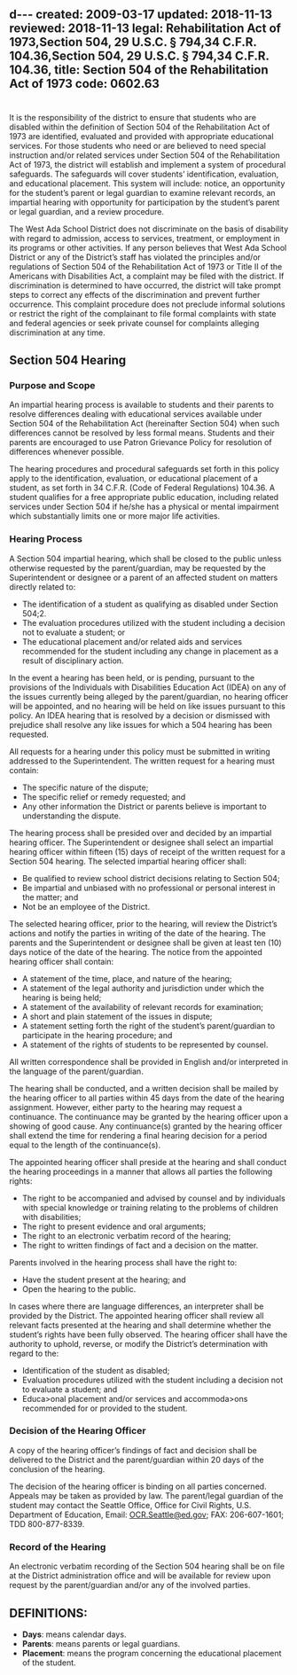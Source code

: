 d---
created: 2009-03-17
updated: 2018-11-13
reviewed: 2018-11-13
legal: Rehabilitation Act of 1973,Section 504, 29 U.S.C. § 794,34 C.F.R. 104.36,Section 504, 29 U.S.C. § 794,34 C.F.R. 104.36,
title: Section 504 of the Rehabilitation Act of 1973
code: 0602.63
---

#  

It is the responsibility of the district to ensure that students who are disabled within the definition of Section 504 of the Rehabilitation Act of 1973 are identified, evaluated and provided with appropriate educational services. For those students who need or are believed to need special instruction and/or related services under Section 504 of the Rehabilitation Act of 1973, the district will establish and implement a system of procedural safeguards. The safeguards will cover students’ identification, evaluation, and educational placement. This system will include: notice, an opportunity for the student’s parent or legal guardian to examine relevant records, an impartial hearing with opportunity for participation by the student’s parent or legal guardian, and a review procedure.

The West Ada School District does not discriminate on the basis of disability with regard to admission, access to services, treatment, or employment in its programs or other activities. If any person believes that West Ada School District or any of the District’s staff has violated the principles and/or regulations of Section 504 of the Rehabilitation Act of 1973 or Title II of the Americans with Disabilities Act, a complaint may be filed with the district. If discrimination is determined to have occurred, the district will take prompt steps to correct any effects of the discrimination and prevent further occurrence. This complaint procedure does not preclude informal solutions or restrict the right of the complainant to file formal complaints with state and federal agencies or seek private counsel for complaints alleging discrimination at any time.

## Section 504 Hearing

### Purpose and Scope
An impartial hearing process is available to students and their parents to resolve differences dealing with educational services available under Section 504 of the Rehabilitation Act (hereinafter Section 504) when such differences cannot be resolved by less formal means. Students and their parents are encouraged to use Patron Grievance Policy for resolution of differences whenever possible.


The hearing procedures and procedural safeguards set forth in this policy apply to the identification, evaluation, or educational placement of a student, as set forth in 34 C.F.R. (Code of Federal Regulations) 104.36. A student qualifies for a free appropriate public education, including related services under Section 504 if he/she has a physical or mental impairment which substantially limits one or more major life activities.

### Hearing Process
A Section 504 impartial hearing, which shall be closed to the public unless otherwise requested by the parent/guardian, may be requested by the Superintendent or designee or a parent of an affected student on matters directly related to:

- The identification of a student as qualifying as disabled under Section 504;2.
- The evaluation procedures utilized with the student including a decision not to evaluate a student; or
- The educational placement and/or related aids and services recommended for the student including any change in placement as a result of disciplinary action.


In the event a hearing has been held, or is pending, pursuant to the provisions of the Individuals with Disabilities Education Act (IDEA) on any of the issues currently being alleged by the parent/guardian, no hearing officer will be appointed, and no hearing will be held on like issues pursuant to this policy. An IDEA hearing that is resolved by a decision or dismissed with prejudice shall resolve any like issues for which a 504 hearing has been requested.

All requests for a hearing under this policy must be submitted in writing addressed to the Superintendent. The written request for a hearing must contain:


- The specific nature of the dispute;
- The specific relief or remedy requested; and
- Any other information the District or parents believe is important to understanding the dispute.

The hearing process shall be presided over and decided by an impartial hearing officer. The Superintendent or designee shall select an impartial hearing officer within fifteen (15) days of receipt of the written request for a Section 504 hearing. The selected impartial hearing officer shall:


- Be qualified to review school district decisions relating to Section 504;
- Be impartial and unbiased with no professional or personal interest in the matter; and
- Not be an employee of the District.

The selected hearing officer, prior to the hearing, will review the District’s actions and notify the parties in writing of the date of the hearing. The parents and the Superintendent or designee shall be given at least ten (10) days notice of the date of the hearing. The notice from the appointed hearing officer shall contain:

- A statement of the time, place, and nature of the hearing;
- A statement of the legal authority and jurisdiction under which the hearing is being held;
- A statement of the availability of relevant records for examination;
- A short and plain statement of the issues in dispute;
- A statement setting forth the right of the student’s parent/guardian to participate in the hearing procedure; and
- A statement of the rights of students to be represented by counsel.

All written correspondence shall be provided in English and/or interpreted in the language of the parent/guardian.

The hearing shall be conducted, and a written decision shall be mailed by the hearing officer to all parties within 45 days from the date of the hearing assignment. However, either party to the hearing may request a continuance. The continuance may be granted by the hearing officer upon a showing of good cause. Any continuance(s) granted by the hearing officer shall extend the time for rendering a final hearing decision for a period equal to the length of the continuance(s).

The appointed hearing officer shall preside at the hearing and shall conduct the hearing proceedings in a manner that allows all parties the following rights:


- The right to be accompanied and advised by counsel and by individuals with special knowledge or training relating to the problems of children with disabilities;
- The right to present evidence and oral arguments;
- The right to an electronic verbatim record of the hearing;
- The right to written findings of fact and a decision on the matter.

Parents involved in the hearing process shall have the right to:

- Have the student present at the hearing; and
- Open the hearing to the public.

In cases where there are language differences, an interpreter shall be provided by the District. The appointed hearing officer shall review all relevant facts presented at the hearing and shall determine whether the student’s rights have been fully observed. The hearing officer shall have the authority to uphold, reverse, or modify the District’s determination with regard to the:


- Identification of the student as disabled;
- Evaluation procedures utilized with the student including a decision not to evaluate a student; and
- Educa>onal placement and/or services and accommoda>ons recommended for or provided to the student.

### Decision of the Hearing Officer

A copy of the hearing officer’s findings of fact and decision shall be delivered to the District and the parent/guardian within 20 days of the conclusion of the hearing.

The decision of the hearing officer is binding on all parties concerned. Appeals may be taken as provided by law. The parent/legal guardian of the student may contact the Seattle Office, Office for Civil Rights, U.S. Department of Education, Email: OCR.Seattle@ed.gov; FAX: 206-607-1601; TDD 800-877-8339.

### Record of the Hearing

An electronic verbatim recording of the Section 504 hearing shall be on file at the District administration office and will be available for review upon request by the parent/guardian and/or any of the involved parties.

## DEFINITIONS:

- **Days**: means calendar days.
- **Parents**: means parents or legal guardians.
- **Placement**: means the program concerning the educational placement of the student.

